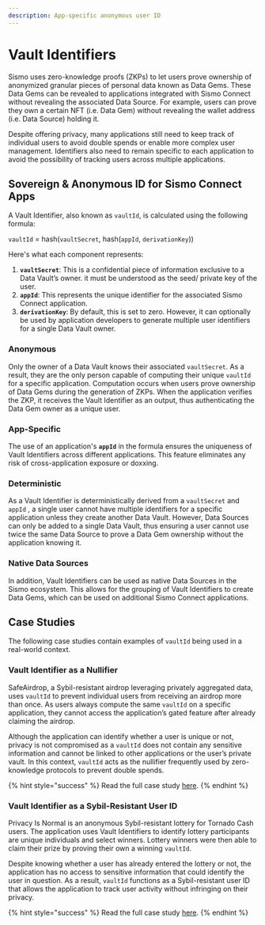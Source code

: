 ```yaml
---
description: App-specific anonymous user ID
---
```


# Vault Identifiers

Sismo uses zero-knowledge proofs (ZKPs) to let users prove ownership of anonymized granular pieces of personal data known as Data Gems. These Data Gems can be revealed to applications integrated with Sismo Connect without revealing the associated Data Source. For example, users can prove they own a certain NFT (i.e. Data Gem) without revealing the wallet address (i.e. Data Source) holding it.

Despite offering privacy, many applications still need to keep track of individual users to avoid double spends or enable more complex user management. Identifiers also need to remain specific to each application to avoid the possibility of tracking users across multiple applications.

## Sovereign & Anonymous ID for Sismo Connect Apps

A Vault Identifier, also known as `vaultId`, is calculated using the following formula:

`vaultId` = hash(`vaultSecret`, hash(`appId`, `derivationKey`))

Here's what each component represents:

1. **`vaultSecret`**: This is a confidential piece of information exclusive to a Data Vault’s owner. it must be understood as the seed/ private key of the user.
2. **`appId`**: This represents the unique identifier for the associated Sismo Connect application.
3. **`derivationKey`**: By default, this is set to zero. However, it can optionally be used by application developers to generate multiple user identifiers for a single Data Vault owner.

### Anonymous

Only the owner of a Data Vault knows their associated `vaultSecret`. As a result, they are the only person capable of computing their unique `vaultId` for a specific application. Computation occurs when users prove ownership of Data Gems during the generation of ZKPs. When the application verifies the ZKP, it receives the Vault Identifier as an output, thus authenticating the Data Gem owner as a unique user.

### App-Specific

The use of an application's **`appId`** in the formula ensures the uniqueness of Vault Identifiers across different applications. This feature eliminates any risk of cross-application exposure or doxxing.

### Deterministic

As a Vault Identifier is deterministically derived from a `vaultSecret` and `appId` , a single user cannot have multiple identifiers for a specific application unless they create another Data Vault. However, Data Sources can only be added to a single Data Vault, thus ensuring a user cannot use twice the same Data Source to prove a Data Gem ownership without the application knowing it.

### Native Data Sources

In addition, Vault Identifiers can be used as native Data Sources in the Sismo ecosystem. This allows for the grouping of Vault Identifiers to create Data Gems, which can be used on additional Sismo Connect applications.

## Case Studies

The following case studies contain examples of `vaultId` being used in a real-world context.

### Vault Identifier as a Nullifier

SafeAirdrop, a Sybil-resistant airdrop leveraging privately aggregated data, uses `vaultId` to prevent individual users from receiving an airdrop more than once. As users always compute the same `vaultId` on a specific application, they cannot access the application’s gated feature after already claiming the airdrop.

Although the application can identify whether a user is unique or not, privacy is not compromised as a `vaultId` does not contain any sensitive information and cannot be linked to other applications or the user’s private vault. In this context, `vaultId` acts as the nullifier frequently used by zero-knowledge protocols to prevent double spends.

{% hint style="success" %}
Read the full case study [here](https://case-studies.sismo.io/db/safe-drop).
{% endhint %}

### Vault Identifier as a Sybil-Resistant User ID

Privacy Is Normal is an anonymous Sybil-resistant lottery for Tornado Cash users. The application uses Vault Identifiers to identify lottery participants are unique individuals and select winners. Lottery winners were then able to claim their prize by proving their own a winning `vaultId`.

Despite knowing whether a user has already entered the lottery or not, the application has no access to sensitive information that could identify the user in question. As a result, `vaultId` functions as a Sybil-resistant user ID that allows the application to track user activity without infringing on their privacy.

{% hint style="success" %}
Read the full case study [here](https://case-studies.sismo.io/db/anon-lottery).
{% endhint %}
